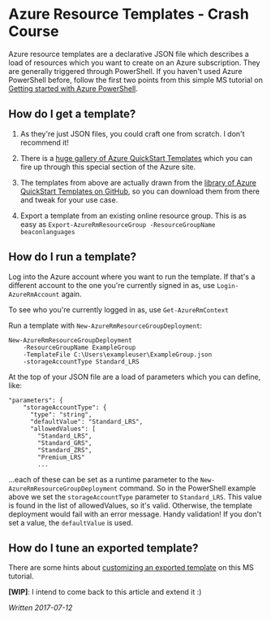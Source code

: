 # Azure Resource Templates - Crash Course

Azure resource templates are a declarative JSON file which describes a load of resources which you want to create on an Azure subscription. They are generally triggered through PowerShell. If you haven't used Azure PowerShell before, follow the first two points from this simple MS tutorial on [Getting started with Azure PowerShell][get-started].


## How do I get a template?

 1. As they're just JSON files, you could craft one from scratch. I don't recommend it!

 2. There is a [huge gallery of Azure QuickStart Templates][gallery] which you can fire up through this special section of the Azure site.
 
 3. The templates from above are actually drawn from the [library of Azure QuickStart Templates on GitHub][azure-quickstart], so you can download them from there and tweak for your use case.
 
 4. Export a template from an existing online resource group. This is as easy as `Export-AzureRmResourceGroup -ResourceGroupName beaconlanguages`

[get-started]: https://docs.microsoft.com/en-us/powershell/azure/get-started-azureps?view=azurermps-4.1.0
[gallery]: https://azure.microsoft.com/en-us/resources/templates/
[azure-quickstart]: https://github.com/Azure/azure-quickstart-templates


## How do I run a template?

Log into the Azure account where you want to run the template. If that's a different account to the one you're currently signed in as, use `Login-AzureRmAccount` again.

To see who you're currently logged in as, use `Get-AzureRmContext`

Run a template with `New-AzureRmResourceGroupDeployment`:

	New-AzureRmResourceGroupDeployment
		-ResourceGroupName ExampleGroup
		-TemplateFile C:\Users\exampleuser\ExampleGroup.json
		-storageAccountType Standard_LRS

At the top of your JSON file are a load of parameters which you can define, like:

	"parameters": {
		"storageAccountType": {
		  "type": "string",
		  "defaultValue": "Standard_LRS",
		  "allowedValues": [
			"Standard_LRS",
			"Standard_GRS",
			"Standard_ZRS",
			"Premium_LRS"
			...

...each of these can be set as a runtime parameter to the `New-AzureRmResourceGroupDeployment` command. So in the PowerShell example above we set the `storageAccountType` parameter to `Standard_LRS`. This value is found in the list of allowedValues, so it's valid. Otherwise, the template deployment would fail with an error message. Handy validation! If you don't set a value, the `defaultValue` is used.

## How do I tune an exported template?

There are some hints about [customizing an exported template][customize] on this MS tutorial.

**\[WIP\]**: I intend to come back to this article and extend it :)

*Written 2017-07-12*

[customize]: https://docs.microsoft.com/en-us/azure/azure-resource-manager/resource-manager-export-template-powershell#customize-exported-template